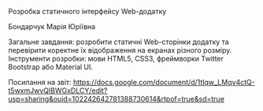 Розробка статичного інтерфейсу Web-додатку

Бондарчук Марія Юріївна

Загальне завдання: розробити статичні Web-сторінки додатку та перевірити коректне їх відображення на екранах різного розміру. Інструменти розробки: мови HTML5, CSS3, фреймворки Twitter Bootstrap або Material UI.

Посилання на звіт: https://docs.google.com/document/d/1tIqw_LMqv4ctQ-t5wxmJwvQIBWGxDLCY/edit?usp=sharing&ouid=102242642781388730614&rtpof=true&sd=true
